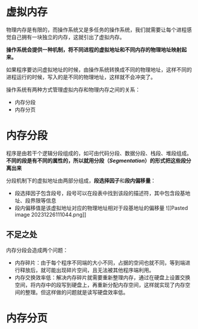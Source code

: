 # 虚拟内存
物理内存是有限的，而操作系统又是多任务的操作系统，我们就需要让每个进程感觉自己拥有一块独立的内存，这就引出了虚拟内存。

**操作系统会提供一种机制，将不同进程的虚拟地址和不同内存的物理地址映射起来。**

如果程序要访问虚拟地址的时候，由操作系统转换成不同的物理地址，这样不同的进程运行的时候，写入的是不同的物理地址，这样就不会冲突了。

操作系统有两种方式管理虚拟内存和物理内存之间的关系：
- 内存分段
- 内存分页

# 内存分段
程序是由若干个逻辑分段组成的，如可由代码分段、数据分段、栈段、堆段组成。**不同的段是有不同的属性的，所以就用分段（_Segmentation_）的形式把这些段分离出来**

分段机制下的虚拟地址由两部分组成，**段选择因子**和**段内偏移量**：
- 段选择因子包含段号，段号可以在段表中找到该段的描述符，其中包含段基地址、段界限等信息
- 段内偏移值是该虚拟地址对应的物理地址相对于段基地址的偏移量
![[Pasted image 20231226111044.png]]

## 不足之处
内存分段会造成两个问题：
- 内存碎片：由于每个程序不同端的大小不同，占据的空间也就不同，等到端进行释放后，就可能出现碎片空间，且无法被其他程序端利用。
- 内存交换效率低：解决内存碎片就需要重新整理内存，通过在硬盘上设置交换空间，将内存中的段写到硬盘上，再重新分配内存空间，这样就实现了内存空间的整理。但这样做的问题就是读写硬盘效率低。

# 内存分页

